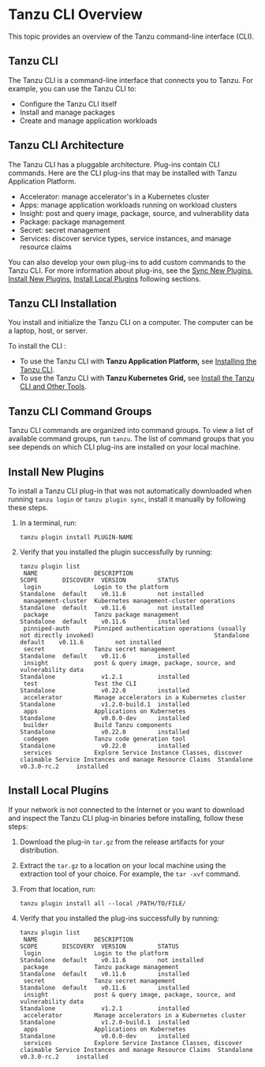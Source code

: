 # Tanzu CLI Overview

This topic provides an overview of the Tanzu command-line interface (CLI).

## <a id="tanzu-cli"></a>Tanzu CLI

The Tanzu CLI is a command-line interface that connects you to Tanzu. For example, you can use the Tanzu CLI to:

- Configure the Tanzu CLI itself
- Install and manage packages
- Create and manage application workloads


## <a id="itanzu-cli-architecture"></a>Tanzu CLI Architecture

The Tanzu CLI has a pluggable architecture. Plug-ins contain CLI commands. Here are the CLI plug-ins that may be installed with Tanzu Application Platform.

- Accelerator: manage accelerator's in a Kubernetes cluster
- Apps: manage application workloads running on workload clusters
- Insight: post and query image, package, source, and vulnerability data
- Package: package management
- Secret: secret management
- Services: discover service types, service instances, and manage resource claims


You can also develop your own plug-ins to add custom commands to the Tanzu CLI. For more information about plug-ins, see the [Sync New Plugins](#plugin-sync), [Install New Plugins](#install-new), [Install Local Plugins](#install-local) following sections.

## <a id="tanzu-cli-install"></a>Tanzu CLI Installation

You install and initialize the Tanzu CLI on a computer. The computer can be a laptop, host, or server.

To install the CLI :

- To use the Tanzu CLI with **Tanzu Application Platform,** see [Installing the Tanzu CLI](install-tanzu-cli.md#cli-and-plugin).
- To use the Tanzu CLI with **Tanzu Kubernetes Grid,** see [Install the Tanzu CLI and Other Tools](https://docs.vmware.com/en/VMware-Tanzu-Kubernetes-Grid-Integrated-Edition/1.14/tkgi/GUID-installing-cli.html#install-the-tkgi-cli-0).

## <a id="tanzu-cli-command-groups"></a>Tanzu CLI Command Groups

Tanzu CLI commands are organized into command groups. To view a list of available command groups, run `tanzu`. The list of command groups that you see depends on which CLI plug-ins are installed on your local machine.

## <a id="install-new"></a> Install New Plugins

To install a Tanzu CLI plug-in that was not automatically downloaded when running `tanzu login` or `tanzu plugin sync`, install it manually by following these steps.

1. In a terminal, run:

   ```
   tanzu plugin install PLUGIN-NAME
   ```

2. Verify that you installed the plugin successfully by running:

   ```
   tanzu plugin list
    NAME                DESCRIPTION                                                                                        SCOPE       DISCOVERY  VERSION         STATUS
    login               Login to the platform                                                                              Standalone  default    v0.11.6         not installed
    management-cluster  Kubernetes management-cluster operations                                                           Standalone  default    v0.11.6         not installed
    package             Tanzu package management                                                                           Standalone  default    v0.11.6         installed
    pinniped-auth       Pinniped authentication operations (usually not directly invoked)                                  Standalone  default    v0.11.6         not installed
    secret              Tanzu secret management                                                                            Standalone  default    v0.11.6         installed
    insight             post & query image, package, source, and vulnerability data                                        Standalone             v1.2.1          installed
    test                Test the CLI                                                                                       Standalone             v0.22.0         installed
    accelerator         Manage accelerators in a Kubernetes cluster                                                        Standalone             v1.2.0-build.1  installed
    apps                Applications on Kubernetes                                                                         Standalone             v0.0.0-dev      installed
    builder             Build Tanzu components                                                                             Standalone             v0.22.0         installed
    codegen             Tanzu code generation tool                                                                         Standalone             v0.22.0         installed
    services            Explore Service Instance Classes, discover claimable Service Instances and manage Resource Claims  Standalone             v0.3.0-rc.2     installed

   ```

## <a id="install-local"></a> Install Local Plugins

If your network is not connected to the Internet or you want to download and inspect
the Tanzu CLI plug-in binaries before installing, follow these steps:

1. Download the plug-in `tar.gz` from the release artifacts for your distribution.

2. Extract the `tar.gz` to a location on your local machine using the extraction tool of your choice.
For example, the `tar -xvf` command.

2. From that location, run:

   ```
   tanzu plugin install all --local /PATH/TO/FILE/
   ```

3. Verify that you installed the plug-ins successfully by running:

   ```
   tanzu plugin list
    NAME                DESCRIPTION                                                                                        SCOPE       DISCOVERY  VERSION         STATUS
    login               Login to the platform                                                                              Standalone  default    v0.11.6         not installed
    package             Tanzu package management                                                                           Standalone  default    v0.11.6         installed
    secret              Tanzu secret management                                                                            Standalone  default    v0.11.6         installed
    insight             post & query image, package, source, and vulnerability data                                        Standalone             v1.2.1          installed
    accelerator         Manage accelerators in a Kubernetes cluster                                                        Standalone             v1.2.0-build.1  installed
    apps                Applications on Kubernetes                                                                         Standalone             v0.0.0-dev      installed
    services            Explore Service Instance Classes, discover claimable Service Instances and manage Resource Claims  Standalone             v0.3.0-rc.2     installed
    
   ```

